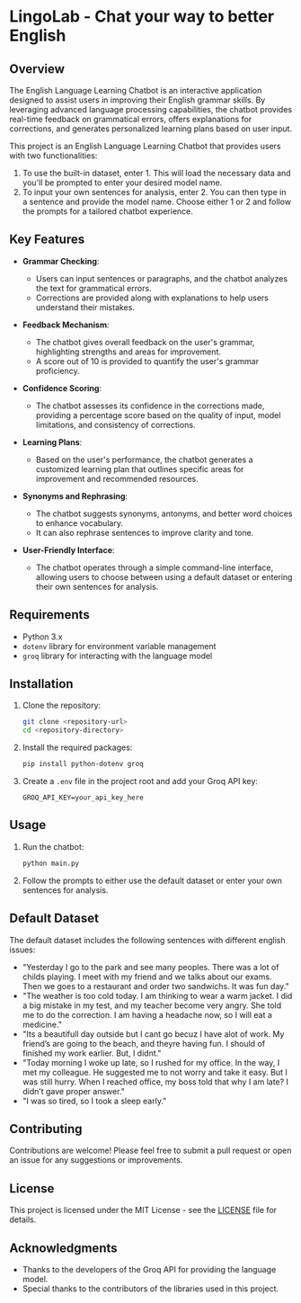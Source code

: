 # LingoLab - Chat your way to better English

## Overview
The English Language Learning Chatbot is an interactive application designed to assist users in improving their English grammar skills. By leveraging advanced language processing capabilities, the chatbot provides real-time feedback on grammatical errors, offers explanations for corrections, and generates personalized learning plans based on user input. 

This project is an English Language Learning Chatbot that provides users with two functionalities:
1. To use the built-in dataset, enter 1. This will load the necessary data and you'll be prompted to enter your desired model name.
2. To input your own sentences for analysis, enter 2. You can then type in a sentence and provide the model name.
Choose either 1 or 2 and follow the prompts for a tailored chatbot experience.

## Key Features
- **Grammar Checking**: 
  - Users can input sentences or paragraphs, and the chatbot analyzes the text for grammatical errors.
  - Corrections are provided along with explanations to help users understand their mistakes.

- **Feedback Mechanism**:
  - The chatbot gives overall feedback on the user's grammar, highlighting strengths and areas for improvement.
  - A score out of 10 is provided to quantify the user's grammar proficiency.

- **Confidence Scoring**:
  - The chatbot assesses its confidence in the corrections made, providing a percentage score based on the quality of input, model limitations, and consistency of corrections.

- **Learning Plans**:
  - Based on the user's performance, the chatbot generates a customized learning plan that outlines specific areas for improvement and recommended resources.

- **Synonyms and Rephrasing**:
  - The chatbot suggests synonyms, antonyms, and better word choices to enhance vocabulary.
  - It can also rephrase sentences to improve clarity and tone.

- **User-Friendly Interface**:
  - The chatbot operates through a simple command-line interface, allowing users to choose between using a default dataset or entering their own sentences for analysis.

## Requirements
- Python 3.x
- `dotenv` library for environment variable management
- `groq` library for interacting with the language model

## Installation
1. Clone the repository:
   ```bash
   git clone <repository-url>
   cd <repository-directory>
   ```

2. Install the required packages:
   ```bash
   pip install python-dotenv groq
   ```

3. Create a `.env` file in the project root and add your Groq API key:
   ```plaintext
   GROQ_API_KEY=your_api_key_here
   ```

## Usage
1. Run the chatbot:
   ```bash
   python main.py
   ```

2. Follow the prompts to either use the default dataset or enter your own sentences for analysis.

## Default Dataset
The default dataset includes the following sentences with different english issues:
- "Yesterday I go to the park and see many peoples. There was a lot of childs playing. I meet with my friend and we talks about our exams. Then we goes to a restaurant and order two sandwichs. It was fun day."
- "The weather is too cold today. I am thinking to wear a warm jacket. I did a big mistake in my test, and my teacher become very angry. She told me to do the correction. I am having a headache now, so I will eat a medicine."
- "Its a beautifull day outside but I cant go becuz I have alot of work. My friend’s are going to the beach, and theyre having fun. I should of finished my work earlier. But, I didnt."
- "Today morning I woke up late, so I rushed for my office. In the way, I met my colleague. He suggested me to not worry and take it easy. But I was still hurry. When I reached office, my boss told that why I am late? I didn’t gave proper answer."
- "I was so tired, so I took a sleep early."

## Contributing
Contributions are welcome! Please feel free to submit a pull request or open an issue for any suggestions or improvements.

## License
This project is licensed under the MIT License - see the [LICENSE](LICENSE) file for details.

## Acknowledgments
- Thanks to the developers of the Groq API for providing the language model.
- Special thanks to the contributors of the libraries used in this project.
